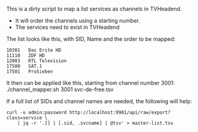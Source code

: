 This is a dirty script to map a list services as channels in TVHeadend.
 - It will order the channels using a starting number.
 - The services need to exist in TVHeadend

The list looks like this, with SID, Name and the order to be mapped:
```
10301	Das Erste HD
11110	ZDF HD
12003	RTL Television
17500	SAT.1
17501	ProSieben
```

It then can be applied like this, starting from channel number 3001:
./channel_mapper.sh 3001 svc-de-free.tsv

If a full list of SIDs and channel names are needed, the following will help: 
```
curl -u admin:password http://localhost:9981/api/raw/export?class=service \
    | jq -r '.[] | [.sid, .svcname] | @tsv' > master-list.tsv
```
